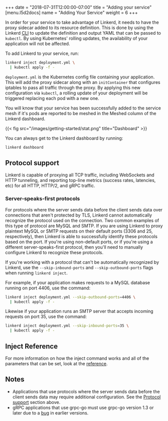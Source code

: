+++
date = "2018-07-31T12:00:00-07:00"
title = "Adding your service"
[menu.l5d2docs]
  name = "Adding Your Service"
  weight = 6
+++

In order for your service to take advantage of Linkerd, it needs to have the
proxy sidecar added to its resource definition. This is done by using the
Linkerd [CLI](../architecture/#cli) to update the definition and output YAML
that can be passed to `kubectl`. By using Kubernetes' rolling updates, the
availability of your application will not be affected.

To add Linkerd to your service, run:

```bash
linkerd inject deployment.yml \
  | kubectl apply -f -
```

`deployment.yml` is the Kubernetes config file containing your
application. This will add the proxy sidecar along with an `initContainer` that
configures iptables to pass all traffic through the proxy. By applying this new
configuration via `kubectl`, a rolling update of your deployment will be
triggered replacing each pod with a new one.

You will know that your service has been successfully added to the service mesh
if it's pods are reported to be meshed in the Meshed column of the Linkerd
dashboard.

{{< fig src="/images/getting-started/stat.png" title="Dashboard" >}}

You can always get to the Linkerd dashboard by running:

```bash
linkerd dashboard
```

## Protocol support

Linkerd is capable of proxying all TCP traffic, including WebSockets and HTTP
tunneling, and reporting top-line metrics (success rates, latencies, etc) for
all HTTP, HTTP/2, and gRPC traffic.

### Server-speaks-first protocols

For protocols where the server sends data before the client sends data over
connections that aren't protected by TLS, Linkerd cannot automatically recognize
the protocol used on the connection. Two common examples of this type of
protocol are MySQL and SMTP. If you are using Linkerd to proxy plaintext MySQL
or SMTP requests on their default ports (3306 and 25, respectively), then Linkerd
is able to successfully identify these protocols based on the port. If you're
using non-default ports, or if you're using a different server-speaks-first
protocol, then you'll need to manually configure Linkerd to recognize these
protocols.

If you're working with a protocol that can't be automatically recognized by
Linkerd, use the `--skip-inbound-ports` and `--skip-outbound-ports` flags when
running `linkerd inject`.

For example, if your application makes requests to a MySQL database running on
port 4406, use the command:

```bash
linkerd inject deployment.yml --skip-outbound-ports=4406 \
  | kubectl apply -f -
```

Likewise if your application runs an SMTP server that accepts incoming requests
on port 35, use the command:

```bash
linkerd inject deployment.yml --skip-inbound-ports=35 \
  | kubectl apply -f -
```

## Inject Reference

For more information on how the inject command works and all of the parameters
that can be set, look at the [reference](../cli/inject/).

## Notes

* Applications that use protocols where the server sends data before the client
  sends data may require additional configuration. See the
  [Protocol support](#protocol-support) section above.
* gRPC applications that use grpc-go must use grpc-go version 1.3 or later due
  to a [bug](https://github.com/grpc/grpc-go/issues/1120) in earlier versions.
